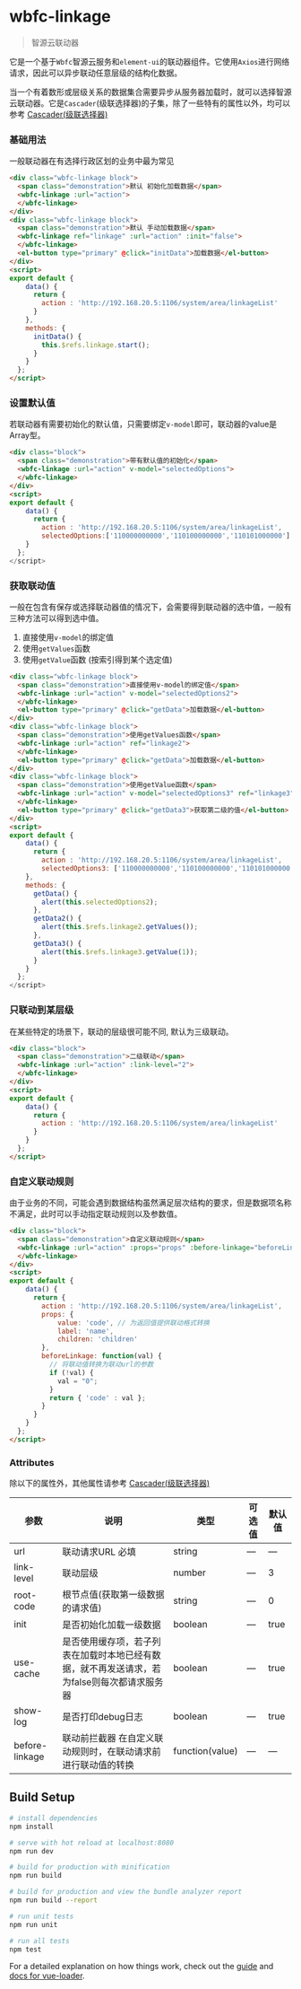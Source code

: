# wbfc-linkage

> 智源云联动器

它是一个基于`Wbfc`智源云服务和`element-ui`的联动器组件。它使用`Axios`进行网络请求，因此可以异步联动任意层级的结构化数据。

当一个有着数形或层级关系的数据集合需要异步从服务器加载时，就可以选择智源云联动器。它是`Cascader`(级联选择器)的子集，除了一些特有的属性以外，均可以参考 [Cascader(级联选择器)](http://element-cn.eleme.io/#/zh-CN/component/cascader)
### 基础用法

一般联动器在有选择行政区划的业务中最为常见

```html
<div class="wbfc-linkage block">
  <span class="demonstration">默认 初始化加载数据</span>
  <wbfc-linkage :url="action">
  </wbfc-linkage>
</div>
<div class="wbfc-linkage block">
  <span class="demonstration">默认 手动加载数据</span>
  <wbfc-linkage ref="linkage" :url="action" :init="false">
  </wbfc-linkage>
  <el-button type="primary" @click="initData">加载数据</el-button>
</div>
<script>
export default {
    data() {
      return {
        action : 'http://192.168.20.5:1106/system/area/linkageList'
      }
    },
    methods: {
      initData() {
        this.$refs.linkage.start();
      }
    }
  };
</script>
```

### 设置默认值

若联动器有需要初始化的默认值，只需要绑定`v-model`即可，联动器的value是Array型。

```html
<div class="block">
  <span class="demonstration">带有默认值的初始化</span>
  <wbfc-linkage :url="action" v-model="selectedOptions">
  </wbfc-linkage>
</div>
<script>
export default {
    data() {
      return {
        action : 'http://192.168.20.5:1106/system/area/linkageList',
        selectedOptions:['110000000000','110100000000','110101000000']
    }
  };
</script>
```

### 获取联动值

一般在包含有保存或选择联动器值的情况下，会需要得到联动器的选中值，一般有三种方法可以得到选中值。

1. 直接使用`v-model`的绑定值
2. 使用`getValues`函数
3. 使用`getValue`函数 (按索引得到某个选定值)

```html
<div class="wbfc-linkage block">
  <span class="demonstration">直接使用v-model的绑定值</span>
  <wbfc-linkage :url="action" v-model="selectedOptions2">
  </wbfc-linkage>
  <el-button type="primary" @click="getData">加载数据</el-button>
</div>
<div class="wbfc-linkage block">
  <span class="demonstration">使用getValues函数</span>
  <wbfc-linkage :url="action" ref="linkage2">
  </wbfc-linkage>
  <el-button type="primary" @click="getData">加载数据</el-button>
</div>
<div class="wbfc-linkage block">
  <span class="demonstration">使用getValue函数</span>
  <wbfc-linkage :url="action" v-model="selectedOptions3" ref="linkage3">
  </wbfc-linkage>
  <el-button type="primary" @click="getData3">获取第二级的值</el-button>
</div>
<script>
export default {
    data() {
      return {
        action : 'http://192.168.20.5:1106/system/area/linkageList',
        selectedOptions3: ['110000000000','110100000000','110101000000']
    },
    methods: {
      getData() {
        alert(this.selectedOptions2);
      },
      getData2() {
        alert(this.$refs.linkage2.getValues());
      },
      getData3() {
        alert(this.$refs.linkage3.getValue(1));
      }
    }
  };
</script>
```

### 只联动到某层级

在某些特定的场景下，联动的层级很可能不同, 默认为三级联动。

```html
<div class="block">
  <span class="demonstration">二级联动</span>
  <wbfc-linkage :url="action" :link-level="2">
  </wbfc-linkage>
</div>
<script>
export default {
    data() {
      return {
        action : 'http://192.168.20.5:1106/system/area/linkageList'
      }
    }
  };
</script>
```

### 自定义联动规则

由于业务的不同，可能会遇到数据结构虽然满足层次结构的要求，但是数据项名称不满足，此时可以手动指定联动规则以及参数值。

```html
<div class="block">
  <span class="demonstration">自定义联动规则</span>
  <wbfc-linkage :url="action" :props="props" :before-linkage="beforeLinkage">
  </wbfc-linkage>
</div>
<script>
export default {
    data() {
      return {
        action : 'http://192.168.20.5:1106/system/area/linkageList',
        props: {
            value: 'code', // 为返回值提供联动格式转换
            label: 'name',
            children: 'children'
        },
        beforeLinkage: function(val) {
          // 将联动值转换为联动url的参数
          if (!val) {
            val = "0";
          }
          return { 'code' : val };
        }
      }
    }
  };
</script>
```

### Attributes

除以下的属性外，其他属性请参考 [Cascader(级联选择器)](http://element-cn.eleme.io/#/zh-CN/component/cascader)

| 参数      | 说明    | 类型      | 可选值       | 默认值   |
|---------- |-------- |---------- |-------------  |-------- |
| url | 联动请求URL 必填 | string | — | — |
| link-level | 联动层级 | number | — | 3 |
| root-code | 根节点值(获取第一级数据的请求值)   | string | — | 0 |
| init | 是否初始化加载一级数据 | boolean | — | true |
| use-cache | 是否使用缓存项，若子列表在加载时本地已经有数据，就不再发送请求，若为false则每次都请求服务器   | boolean | —  | true |
| show-log | 是否打印debug日志 | boolean | — | true |
| before-linkage | 联动前拦截器 在自定义联动规则时，在联动请求前进行联动值的转换 | function(value) | — | — |


## Build Setup

``` bash
# install dependencies
npm install

# serve with hot reload at localhost:8080
npm run dev

# build for production with minification
npm run build

# build for production and view the bundle analyzer report
npm run build --report

# run unit tests
npm run unit

# run all tests
npm test
```

For a detailed explanation on how things work, check out the [guide](http://vuejs-templates.github.io/webpack/) and [docs for vue-loader](http://vuejs.github.io/vue-loader).

